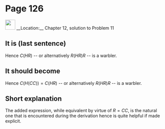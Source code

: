 # Page 126

<img src="../../pictures/correction_green.svg" width="32px"/>
__Location:__ Chapter 12, solution to Problem 11

## It is (last sentence)

Hence $C(HR)$ -- or alternatively $R(HR)R$ -- is a warbler.

## It should become

Hence $C(H(CC))=C(HR)$ -- or alternatively $R(HR)R$ -- is a warbler.

## Short explanation

The added expression, while equivalent by virtue of $R=CC$, is the natural
one that is encountered during the derivation hence is quite helpful if made explicit.

